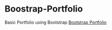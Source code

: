 # Boostrap-Portfolio
Basic Portfolio using Bootstrap
[Bootstrap Portfolio](https://armonkahil.github.io/Bootstrap-Portfolio/)